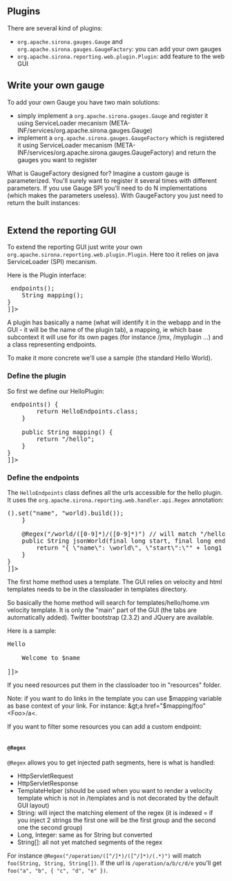 <!---
Licensed to the Apache Software Foundation (ASF) under one
or more contributor license agreements.  See the NOTICE file
distributed with this work for additional information
regarding copyright ownership.  The ASF licenses this file
to you under the Apache License, Version 2.0 (the
"License"); you may not use this file except in compliance
with the License.  You may obtain a copy of the License at

  http://www.apache.org/licenses/LICENSE-2.0

Unless required by applicable law or agreed to in writing,
software distributed under the License is distributed on an
"AS IS" BASIS, WITHOUT WARRANTIES OR CONDITIONS OF ANY
KIND, either express or implied.  See the License for the
specific language governing permissions and limitations
under the License.
-->
## Plugins

There are several kind of plugins:

* `org.apache.sirona.gauges.Gauge` and `org.apache.sirona.gauges.GaugeFactory`: you can add your own gauges
* `org.apache.sirona.reporting.web.plugin.Plugin`: add feature to the web GUI

## Write your own gauge

To add your own Gauge you have two main solutions:

* simply implement a `org.apache.sirona.gauges.Gauge` and register it using ServiceLoader mecanism (META-INF/services/org.apache.sirona.gauges.Gauge)
* implement a `org.apache.sirona.gauges.GaugeFactory` which is registered it using ServiceLoader mecanism (META-INF/services/org.apache.sirona.gauges.GaugeFactory) and return the gauges you want to register

What is GaugeFactory designed for? Imagine a custom gauge is parameterized. You'll surely want to register it
several times with different parameters. If you use Gauge SPI you'll need to do N implementations (which makes the parameters useless).
With GaugeFactory you just need to return the built instances:

<pre class="prettyprint linenums"><![CDATA[
public class MyGaugeFactory implements GaugeFactory {
    @Override
    public Gauge[] gauges() {
        return new Gauge[] { new MyGauge(1); new MyGauge(2); };
    }
}
]]></pre>

## Extend the reporting GUI

To extend the reporting GUI just write your own `org.apache.sirona.reporting.web.plugin.Plugin`. Here too it
relies on java ServiceLoader (SPI) mecanism.

Here is the Plugin interface:

<pre class="prettyprint linenums"><![CDATA[
public interface Plugin {
    String name();
    Class<?> endpoints();
    String mapping();
}
]]></pre>


A plugin has basically a name (what will identify it in the webapp and in the GUI - it will be the name of the plugin tab),
a mapping, ie which base subcontext it will use for its own pages (for instance /jmx, /myplugin ...) and a class representing endpoints.

To make it more concrete we'll use a sample (the standard Hello World).

### Define the plugin

So first we define our HelloPlugin:

<pre class="prettyprint linenums"><![CDATA[
public class HelloPlugin implements Plugin {
    public String name() {
        return "Hello";
    }

    public Class<?> endpoints() {
        return HelloEndpoints.class;
    }

    public String mapping() {
        return "/hello";
    }
}
]]></pre>

### Define the endpoints

The `HelloEndpoints` class defines all the urls accessible for the hello plugin. It uses the `org.apache.sirona.reporting.web.handler.api.Regex`
annotation:

<pre class="prettyprint linenums"><![CDATA[
public class HelloEndpoints {
    @Regex // will match "/hello"
    public Template home() {
        return new Template("hello/home.vm", new MapBuilder<String, Object>().set("name", "world).build());
    }

    @Regex("/world/([0-9]*)/([0-9]*)") // will match "/hello/world/1/2"
    public String jsonWorld(final long start, final long end) {
        return "{ \"name\": \world\", \"start\":\"" + long1 + "\",\"end\":\"" + long2 + "\"}";
    }
}
]]></pre>

The first home method uses a template. The GUI relies on velocity and html templates needs to be in the classloader in templates directory.

So basically the home method will search for templates/hello/home.vm velocity template. It is only the "main" part of the GUI
(the tabs are automatically added). Twitter bootstrap (2.3.2) and JQuery are available.

Here is a sample:

<pre class="prettyprint linenums"><![CDATA[
<h1>Hello</h1>
<div>
    Welcome to $name
</div>
]]></pre>

If you need resources put them in the classloader too in "resources" folder.

Note: if you want to do links in the template you can use $mapping variable as base context of your link. For instance: &gt;a href="$mapping/foo"&lt;Foo&gt;/a&lt;.

If you want to filter some resources you can add a custom endpoint:

<pre class="prettyprint linenums"><![CDATA[
@Regex("/resources/myresource.css")
public void filterCss(final TemplateHelper helper) {
    helper.renderPlain("/resources/myresource.css");
}
]]></pre>

#### `@Regex`

`@Regex` allows you to get injected path segments, here is what is handled:

* HttpServletRequest
* HttpServletResponse
* TemplateHelper (should be used when you want to render a velocity template which is not in /templates and is not decorated by the default GUI layout)
* String: will inject the matching element of the regex (it is indexed = if you inject 2 strings the first one will be the first group and the second one the second group)
* Long, Integer: same as for String but converted
* String[]: all not yet matched segments of the regex

For instance `@Regex("/operation/([^/]*)/([^/]*)/(.*)")` will match `foo(String, String, String[])`.
If the url is `/operation/a/b/c/d/e` you'll get `foo("a", "b", { "c", "d", "e" })`.
